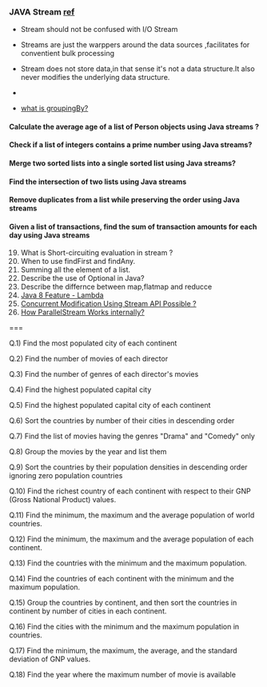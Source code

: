 
### JAVA Stream          [ref](https://stackify.com/streams-guide-java-8/)

- Stream should not be confused with I/O Stream
- Streams are just the warppers around the data sources ,facilitates for conventient bulk processing
- Stream does not store data,in that sense it's not  a data structure.It also never modifies the underlying data structure.

- 



- [what is groupingBy?](https://mkyong.com/java8/java-8-collectors-groupingby-and-mapping-example/)

#### Calculate the average age of a list of Person objects using Java streams ?

#### Check if a list of integers contains a prime number using Java streams?

#### Merge two sorted lists into a single sorted list using Java streams?

#### Find the intersection of two lists using Java streams

#### Remove duplicates from a list while preserving the order using Java streams

#### Given a list of transactions, find the sum of transaction amounts for each day using Java streams

19. What is Short-circuiting evaluation in stream ?
20. When to use findFirst and findAny.
21. Summing all the element of a list.
22. Describe the use of Optional in Java?
23. Describe the differnce between map,flatmap and reducce
24. [Java 8 Feature - Lambda](https://medium.com/java-pearls/taming-the-lambda-a-practical-guide-to-java-8-lambda-expressions-6c0051f97995)
25. [Concurrent Modification Using Stream API Possible ?](https://medium.com/@sum98kumar/java-developer-interview-questions-and-answers-b5732cd18c5b)
26. [How ParallelStream Works internally?](https://medium.com/@sum98kumar/java-interview-questions-9cb306e392d3)

===

Q.1) Find the most populated city of each continent

Q.2) Find the number of movies of each director

Q.3) Find the number of genres of each director's movies

Q.4) Find the highest populated capital city

Q.5) Find the highest populated capital city of each continent

Q.6) Sort the countries by number of their cities in descending order

Q.7) Find the list of movies having the genres "Drama" and "Comedy" only

Q.8) Group the movies by the year and list them

Q.9) Sort the countries by their population densities in descending order ignoring zero population countries

Q.10) Find the richest country of each continent with respect to their GNP (Gross National Product) values.

Q.11) Find the minimum, the maximum and the average population of world countries.

Q.12) Find the minimum, the maximum and the average population of each continent.

Q.13) Find the countries with the minimum and the maximum population.

Q.14) Find the countries of each continent with the minimum and the maximum population.

Q.15) Group the countries by continent, and then sort the countries in continent by number of cities in each continent.

Q.16) Find the cities with the minimum and the maximum population in countries.

Q.17) Find the minimum, the maximum, the average, and the standard deviation of GNP values.

Q.18) Find the year where the maximum number of movie is available
